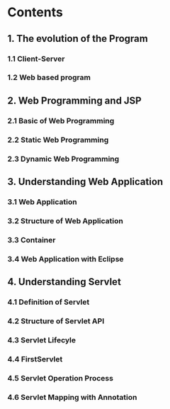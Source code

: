 # Contents

## 1. The evolution of the Program

### 1.1 Client-Server

### 1.2 Web based program

## 2. Web Programming and JSP

### 2.1 Basic of Web Programming

### 2.2 Static Web Programming

### 2.3 Dynamic Web Programming

## 3. Understanding Web Application

### 3.1 Web Application

### 3.2 Structure of Web Application

### 3.3 Container

### 3.4 Web Application with Eclipse

## 4. Understanding Servlet

### 4.1 Definition of Servlet

### 4.2 Structure of Servlet API

### 4.3 Servlet Lifecyle

### 4.4 FirstServlet

### 4.5 Servlet Operation Process

### 4.6 Servlet Mapping with Annotation